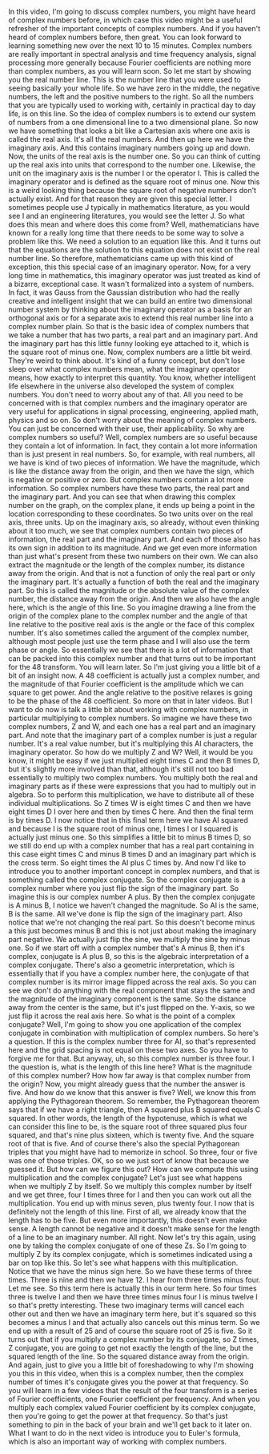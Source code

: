  In this video, I'm going to discuss complex numbers, you might have heard of complex numbers before, in which case this video might be a useful refresher of the important concepts of complex numbers. And if you haven't heard of complex numbers before, then great. You can look forward to learning something new over the next 10 to 15 minutes. Complex numbers are really important in spectral analysis and time frequency analysis, signal processing more generally because Fourier coefficients are nothing more than complex numbers, as you will learn soon. So let me start by showing you the real number line. This is the number line that you were used to seeing basically your whole life. So we have zero in the middle, the negative numbers, the left and the positive numbers to the right. So all the numbers that you are typically used to working with, certainly in practical day to day life, is on this line. So the idea of complex numbers is to extend our system of numbers from a one dimensional line to a two dimensional plane. So now we have something that looks a bit like a Cartesian axis where one axis is called the real axis. It's all the real numbers. And then up here we have the imaginary axis. And this contains imaginary numbers going up and down. Now, the units of the real axis is the number one. So you can think of cutting up the real axis into units that correspond to the number one. Likewise, the unit on the imaginary axis is the number I or the operator I. This is called the imaginary operator and is defined as the square root of minus one. Now this is a weird looking thing because the square root of negative numbers don't actually exist. And for that reason they are given this special letter. I sometimes people use J typically in mathematics literature, as you would see I and an engineering literatures, you would see the letter J. So what does this mean and where does this come from? Well, mathematicians have known for a really long time that there needs to be some way to solve a problem like this. We need a solution to an equation like this. And it turns out that the equations are the solution to this equation does not exist on the real number line. So therefore, mathematicians came up with this kind of exception, this this special case of an imaginary operator. Now, for a very long time in mathematics, this imaginary operator was just treated as kind of a bizarre, exceptional case. It wasn't formalized into a system of numbers. In fact, it was Gauss from the Gaussian distribution who had the really creative and intelligent insight that we can build an entire two dimensional number system by thinking about the imaginary operator as a basis for an orthogonal axis or for a separate axis to extend this real number line into a complex number plain. So that is the basic idea of complex numbers that we take a number that has two parts, a real part and an imaginary part. And the imaginary part has this little funny looking eye attached to it, which is the square root of minus one. Now, complex numbers are a little bit weird. They're weird to think about. It's kind of a funny concept, but don't lose sleep over what complex numbers mean, what the imaginary operator means, how exactly to interpret this quantity. You know, whether intelligent life elsewhere in the universe also developed the system of complex numbers. You don't need to worry about any of that. All you need to be concerned with is that complex numbers and the imaginary operator are very useful for applications in signal processing, engineering, applied math, physics and so on. So don't worry about the meaning of complex numbers. You can just be concerned with their use, their applicability. So why are complex numbers so useful? Well, complex numbers are so useful because they contain a lot of information. In fact, they contain a lot more information than is just present in real numbers. So, for example, with real numbers, all we have is kind of two pieces of information. We have the magnitude, which is like the distance away from the origin, and then we have the sign, which is negative or positive or zero. But complex numbers contain a lot more information. So complex numbers have these two parts, the real part and the imaginary part. And you can see that when drawing this complex number on the graph, on the complex plane, it ends up being a point in the location corresponding to these coordinates. So two units over on the real axis, three units. Up on the imaginary axis, so already, without even thinking about it too much, we see that complex numbers contain two pieces of information, the real part and the imaginary part. And each of those also has its own sign in addition to its magnitude. And we get even more information than just what's present from these two numbers on their own. We can also extract the magnitude or the length of the complex number, its distance away from the origin. And that is not a function of only the real part or only the imaginary part. It's actually a function of both the real and the imaginary part. So this is called the magnitude or the absolute value of the complex number, the distance away from the origin. And then we also have the angle here, which is the angle of this line. So you imagine drawing a line from the origin of the complex plane to the complex number and the angle of that line relative to the positive real axis is the angle or the face of this complex number. It's also sometimes called the argument of the complex number, although most people just use the term phase and I will also use the term phase or angle. So essentially we see that there is a lot of information that can be packed into this complex number and that turns out to be important for the 48 transform. You will learn later. So I'm just giving you a little bit of a bit of an insight now. A 48 coefficient is actually just a complex number, and the magnitude of that Fourier coefficient is the amplitude which we can square to get power. And the angle relative to the positive relaxes is going to be the phase of the 48 coefficient. So more on that in later videos. But I want to do now is talk a little bit about working with complex numbers, in particular multiplying to complex numbers. So imagine we have these two complex numbers, Z and W, and each one has a real part and an imaginary part. And note that the imaginary part of a complex number is just a regular number. It's a real value number, but it's multiplying this AI characters, the imaginary operator. So how do we multiply Z and W? Well, it would be you know, it might be easy if we just multiplied eight times C and then B times D, but it's slightly more involved than that, although it's still not too bad essentially to multiply two complex numbers. You multiply both the real and imaginary parts as if these were expressions that you had to multiply out in algebra. So to perform this multiplication, we have to distribute all of these individual multiplications. So Z times W is eight times C and then we have eight times D I over here and then by times C here. And then the final term is by times D. I now notice that in this final term here we have AI squared and because I is the square root of minus one, I times I or I squared is actually just minus one. So this simplifies a little bit to minus B times D, so we still do end up with a complex number that has a real part containing in this case eight times C and minus B times D and an imaginary part which is the cross term. So eight times the AI plus C times by. And now I'd like to introduce you to another important concept in complex numbers, and that is something called the complex conjugate. So the complex conjugate is a complex number where you just flip the sign of the imaginary part. So imagine this is our complex number A plus. By then the complex conjugate is A minus B, I notice we haven't changed the magnitude. So AI is the same, B is the same. All we've done is flip the sign of the imaginary part. Also notice that we're not changing the real part. So this doesn't become minus a this just becomes minus B and this is not just about making the imaginary part negative. We actually just flip the sine, we multiply the sine by minus one. So if we start off with a complex number that's A minus B, then it's complex, conjugate is A plus B, so this is the algebraic interpretation of a complex conjugate. There's also a geometric interpretation, which is essentially that if you have a complex number here, the conjugate of that complex number is its mirror image flipped across the real axis. So you can see we don't do anything with the real component that stays the same and the magnitude of the imaginary component is the same. So the distance away from the center is the same, but it's just flipped on the. Y-axis, so we just flip it across the real axis here. So what is the point of a complex conjugate? Well, I'm going to show you one application of the complex conjugate in combination with multiplication of complex numbers. So here's a question. If this is the complex number three for AI, so that's represented here and the grid spacing is not equal on these two axes. So you have to forgive me for that. But anyway, uh, so this complex number is three four. I the question is, what is the length of this line here? What is the magnitude of this complex number? How how far away is that complex number from the origin? Now, you might already guess that the number the answer is five. And how do we know that this answer is five? Well, we know this from applying the Pythagorean theorem. So remember, the Pythagorean theorem says that if we have a right triangle, then A squared plus B squared equals C squared. In other words, the length of the hypotenuse, which is what we can consider this line to be, is the square root of three squared plus four squared, and that's nine plus sixteen, which is twenty five. And the square root of that is five. And of course there's also the special Pythagorean triples that you might have had to memorize in school. So three, four or five was one of those triples. OK, so so we just sort of know that because we guessed it. But how can we figure this out? How can we compute this using multiplication and the complex conjugate? Let's just see what happens when we multiply Z by itself. So we multiply this complex number by itself and we get three, four I times three for I and then you can work out all the multiplication. You end up with minus seven, plus twenty four. I now that is definitely not the length of this line. First of all, we already know that the length has to be five. But even more importantly, this doesn't even make sense. A length cannot be negative and it doesn't make sense for the length of a line to be an imaginary number. All right. Now let's try this again, using one by taking the complex conjugate of one of these Zs. So I'm going to multiply Z by its complex conjugate, which is sometimes indicated using a bar on top like this. So let's see what happens with this multiplication. Notice that we have the minus sign here. So we have these terms of three times. Three is nine and then we have 12. I hear from three times minus four. Let me see. So this term here is actually this in our term here. So four times three is twelve I and then we have three times minus four I is minus twelve I so that's pretty interesting. These two imaginary terms will cancel each other out and then we have an imaginary term here, but it's squared so this becomes a minus I and that actually also cancels out this minus term. So we end up with a result of 25 and of course the square root of 25 is five. So it turns out that if you multiply a complex number by its conjugate, so Z times, Z conjugate, you are going to get not exactly the length of the line, but the squared length of the line. So the squared distance away from the origin. And again, just to give you a little bit of foreshadowing to why I'm showing you this in this video, when this is a complex number, then the complex number of times it's conjugate gives you the power at that frequency. So you will learn in a few videos that the result of the four transform is a series of Fourier coefficients, one Fourier coefficient per frequency. And when you multiply each complex valued Fourier coefficient by its complex conjugate, then you're going to get the power at that frequency. So that's just something to pin in the back of your brain and we'll get back to it later on. What I want to do in the next video is introduce you to Euler's formula, which is also an important way of working with complex numbers.